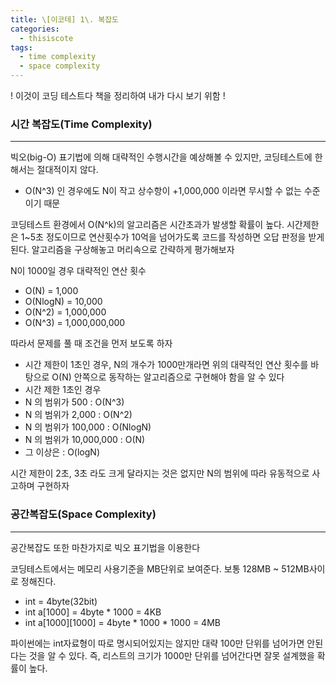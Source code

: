 ```yaml
---
title: \[이코테] 1\. 복잡도
categories: 
  - thisiscote
tags: 
  - time complexity
  - space complexity
---
```


! 이것이 코딩 테스트다 책을 정리하여 내가 다시 보기 위함 !

### 시간 복잡도(Time Complexity)

---

빅오(big-O) 표기법에 의해 대략적인 수행시간을 예상해볼 수 있지만, 코딩테스트에 한해서는 절대적이지 않다.

- O(N^3) 인 경우에도 N이 작고 상수항이 +1,000,000 이라면 무시할 수 없는 수준이기 때문

코딩테스트 환경에서 O(N^k)의 알고리즘은 시간초과가 발생할 확률이 높다. 시간제한은 1~5초 정도이므로 연산횟수가 10억을 넘어가도록 코드를 작성하면 오답 판정을 받게된다. 알고리즘을 구상해놓고 머리속으로 간략하게 평가해보자

N이 1000일 경우 대략적인 연산 횟수

- O(N) = 1,000
- O(NlogN) = 10,000
- O(N^2) = 1,000,000
- O(N^3) = 1,000,000,000

따라서 문제를 풀 때 조건을 먼저 보도록 하자

- 시간 제한이 1초인 경우, N의 개수가 1000만개라면 위의 대략적인 연산 횟수를 바탕으로 O(N) 안쪽으로 동작하는 알고리즘으로 구현해야 함을 알 수 있다
- 시간 제한 1초인 경우
- N 의 범위가 500 : O(N^3)
- N 의 범위가 2,000 : O(N^2)
- N 의 범위가 100,000 : O(NlogN)
- N 의 범위가 10,000,000 : O(N)
- 그 이상은 : O(logN)

시간 제한이 2초, 3초 라도 크게 달라지는 것은 없지만 N의 범위에 따라 유동적으로 사고하며 구현하자

### 공간복잡도(Space Complexity)

---

공간복잡도 또한 마찬가지로 빅오 표기법을 이용한다

코딩테스트에서는 메모리 사용기준을 MB단위로 보여준다. 보통 128MB ~ 512MB사이로 정해진다.

- int = 4byte(32bit)
- int a[1000] = 4byte * 1000 = 4KB
- int a[1000][1000] = 4byte * 1000 * 1000 = 4MB

파이썬에는 int자료형이 따로 명시되어있지는 않지만 대략 100만 단위를 넘어가면 안된다는 것을 알 수 있다. 즉, 리스트의 크기가 1000만 단위를 넘어간다면 잘못 설계했을 확률이 높다.